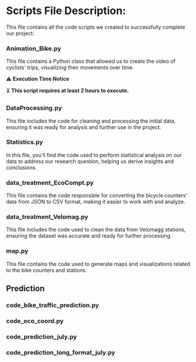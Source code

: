 #  Scripts File Description:

This file contains all the code scripts we created to successfully complete our project:

### Animation_Bike.py 
   This file contains a Python class that allowed us to create the video of cyclists' trips, visualizing their movements over time.

 ⚠️ **Execution Time Notice**

⏳ **This script requires at least 2 hours to execute.**

### DataProcessing.py
   This file includes the code for cleaning and processing the initial data, ensuring it was ready for analysis and further use in the project.

### Statistics.py
   In this file, you’ll find the code used to perform statistical analysis on our data to address our research question, helping us derive insights and conclusions.

### data_treatment_EcoCompt.py
   This file contains the code responsible for converting the bicycle counters' data from JSON to CSV format, making it easier to work with and analyze.

### data_treatment_Velomag.py 
   This file includes the code used to clean the data from Velomagg stations, ensuring the dataset was accurate and ready for further processing.

### map.py  
   This file contains the code used to generate maps and visualizations related to the bike counters and stations.

## Prediction

### code_bike_traffic_prediction.py

### code_eco_coord.py

### code_prediction_july.py

### code_prediction_long_format_july.py
